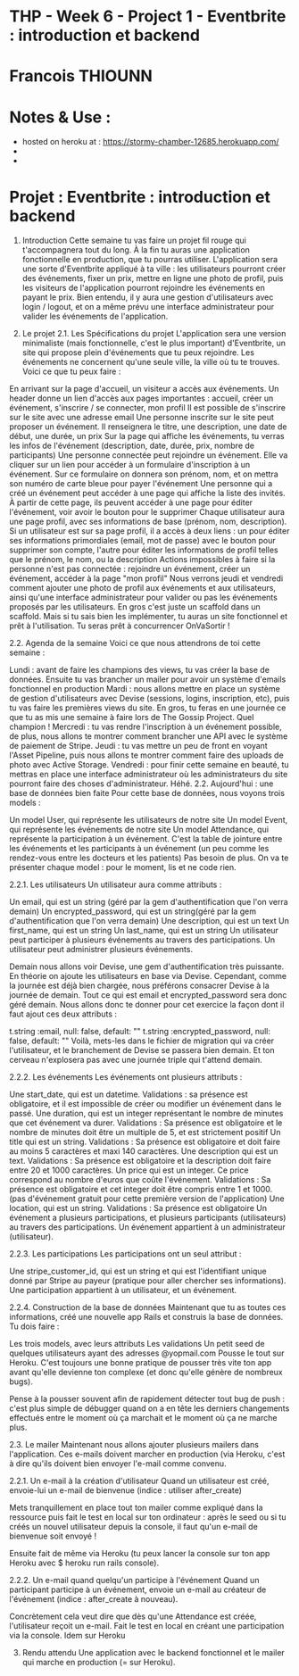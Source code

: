 # THP - Week 6 - Project 1 - Eventbrite : introduction et backend
# Francois THIOUNN 

# Notes & Use :

- hosted on heroku at : https://stormy-chamber-12685.herokuapp.com/
-
-

# Projet : Eventbrite : introduction et backend
  
1. Introduction
Cette semaine tu vas faire un projet fil rouge qui t'accompagnera tout du long. À la fin tu auras une application fonctionnelle en production, que tu pourras utiliser. L'application sera une sorte d'Eventbrite appliqué à ta ville : les utilisateurs pourront créer des événements, fixer un prix, mettre en ligne une photo de profil, puis les visiteurs de l'application pourront rejoindre les événements en payant le prix. Bien entendu, il y aura une gestion d'utilisateurs avec login / logout, et on a même prévu une interface administrateur pour valider les événements de l'application.

2. Le projet
2.1. Les Spécifications du projet
L'application sera une version minimaliste (mais fonctionnelle, c'est le plus important) d'Eventbrite, un site qui propose plein d'événements que tu peux rejoindre. Les événements ne concernent qu'une seule ville, la ville où tu te trouves. Voici ce que tu peux faire :

En arrivant sur la page d'accueil, un visiteur a accès aux événements. Un header donne un lien d'accès aux pages importantes : accueil, créer un événement, s'inscrire / se connecter, mon profil
Il est possible de s'inscrire sur le site avec une adresse email
Une personne inscrite sur le site peut proposer un événement. Il renseignera le titre, une description, une date de début, une durée, un prix
Sur la page qui affiche les événements, tu verras les infos de l'événement (description, date, durée, prix, nombre de participants)
Une personne connectée peut rejoindre un événement. Elle va cliquer sur un lien pour accéder à un formulaire d'inscription à un événement. Sur ce formulaire on donnera son prénom, nom, et on mettra son numéro de carte bleue pour payer l'événement
Une personne qui a créé un événement peut accéder à une page qui affiche la liste des invités. À partir de cette page, ils peuvent accéder à une page pour éditer l'événement, voir avoir le bouton pour le supprimer
Chaque utilisateur aura une page profil, avec ses informations de base (prénom, nom, description). Si un utilisateur est sur sa page profil, il a accès à deux liens : un pour éditer ses informations primordiales (email, mot de passe) avec le bouton pour supprimer son compte, l'autre pour éditer les informations de profil telles que le prénom, le nom, ou la description
Actions impossibles à faire si la personne n'est pas connectée : rejoindre un événement, créer un événement, accéder à la page "mon profil"
Nous verrons jeudi et vendredi comment ajouter une photo de profil aux événements et aux utilisateurs, ainsi qu'une interface administrateur pour valider ou pas les événements proposés par les utilisateurs. En gros c'est juste un scaffold dans un scaffold. Mais si tu sais bien les implémenter, tu auras un site fonctionnel et prêt à l'utilisation. Tu seras prêt à concurrencer OnVaSortir !

2.2. Agenda de la semaine
Voici ce que nous attendrons de toi cette semaine :

Lundi : avant de faire les champions des views, tu vas créer la base de données. Ensuite tu vas brancher un mailer pour avoir un système d'emails fonctionnel en production
Mardi : nous allons mettre en place un système de gestion d'utilisateurs avec Devise (sessions, logins, inscription, etc), puis tu vas faire les premières views du site. En gros, tu feras en une journée ce que tu as mis une semaine à faire lors de The Gossip Project. Quel champion !
Mercredi : tu vas rendre l'inscription à un événement possible, de plus, nous allons te montrer comment brancher une API avec le système de paiement de Stripe.
Jeudi : tu vas mettre un peu de front en voyant l'Asset Pipeline, puis nous allons te montrer comment faire des uploads de photo avec Active Storage.
Vendredi : pour finir cette semaine en beauté, tu mettras en place une interface administrateur où les administrateurs du site pourront faire des choses d'administrateur. Héhé.
2.2. Aujourd'hui : une base de données bien faite
Pour cette base de données, nous voyons trois models :

Un model User, qui représente les utilisateurs de notre site
Un model Event, qui représente les événements de notre site
Un model Attendance, qui représente la participation à un événement. C'est la table de jointure entre les événements et les participants à un événement (un peu comme les rendez-vous entre les docteurs et les patients)
Pas besoin de plus. On va te présenter chaque model : pour le moment, lis et ne code rien.

2.2.1. Les utilisateurs
Un utilisateur aura comme attributs :

Un email, qui est un string (géré par la gem d'authentification que l'on verra demain)
Un encrypted_password, qui est un string(géré par la gem d'authentification que l'on verra demain)
Une description, qui est un text
Un first_name, qui est un string
Un last_name, qui est un string
Un utilisateur peut participer à plusieurs événements au travers des participations. Un utilisateur peut administrer plusieurs événements.

Demain nous allons voir Devise, une gem d'authentification très puissante. En théorie on ajoute les utilisateurs en base via Devise. Cependant, comme la journée est déjà bien chargée, nous préférons consacrer Devise à la journée de demain. Tout ce qui est email et encrypted_password sera donc géré demain. Nous allons donc te donner pour cet exercice la façon dont il faut ajout ces deux attributs :

t.string :email,              null: false, default: ""
t.string :encrypted_password, null: false, default: ""
Voilà, mets-les dans le fichier de migration qui va créer l'utilisateur, et le branchement de Devise se passera bien demain. Et ton cerveau n'explosera pas avec une journée triple qui t'attend demain.

2.2.2. Les événements
Les événements ont plusieurs attributs :

Une start_date, qui est un datetime. 
Validations : sa présence est obligatoire, et il est impossible de créer ou modifier un événement dans le passé.
Une duration, qui est un integer représentant le nombre de minutes que cet événement va durer. 
Validations : Sa présence est obligatoire et le nombre de minutes doit être un multiple de 5, et est strictement positif
Un title qui est un string. 
Validations : Sa présence est obligatoire et doit faire au moins 5 caractères et maxi 140 caractères.
Une description qui est un text. 
Validations : Sa présence est obligatoire et la description doit faire entre 20 et 1000 caractères.
Un price qui est un integer. Ce price correspond au nombre d'euros que coûte l'événement. 
Validations : Sa présence est obligatoire et cet integer doit être compris entre 1 et 1000. (pas d'événement gratuit pour cette première version de l'application)
Une location, qui est un string. 
Validations : Sa présence est obligatoire
Un événement a plusieurs participations, et plusieurs participants (utilisateurs) au travers des participations. Un événement appartient à un administrateur (utilisateur).

2.2.3. Les participations
Les participations ont un seul attribut :

Une stripe_customer_id, qui est un string et qui est l'identifiant unique donné par Stripe au payeur (pratique pour aller chercher ses informations).
Une participation appartient à un utilisateur, et un événement.

2.2.4. Construction de la base de données
Maintenant que tu as toutes ces informations, créé une nouvelle app Rails et construis la base de données. Tu dois faire :

Les trois models, avec leurs attributs
Les validations
Un petit seed de quelques utilisateurs ayant des adresses @yopmail.com
Pousse le tout sur Heroku. C'est toujours une bonne pratique de pousser très vite ton app avant qu'elle devienne ton complexe (et donc qu'elle génère de nombreux bugs).

Pense à la pousser souvent afin de rapidement détecter tout bug de push : c'est plus simple de débugger quand on a en tête les derniers changements effectués entre le moment où ça marchait et le moment où ça ne marche plus.

2.3. Le mailer
Maintenant nous allons ajouter plusieurs mailers dans l'application. Ces e-mails doivent marcher en production (via Heroku, c'est à dire qu'ils doivent bien envoyer l'e-mail comme convenu.

2.2.1. Un e-mail à la création d'utilisateur
Quand un utilisateur est créé, envoie-lui un e-mail de bienvenue (indice : utiliser after_create)

Mets tranquillement en place tout ton mailer comme expliqué dans la ressource puis fait le test en local sur ton ordinateur : après le seed ou si tu créés un nouvel utilisateur depuis la console, il faut qu'un e-mail de bienvenue soit envoyé !

Ensuite fait de même via Heroku (tu peux lancer la console sur ton app Heroku avec $ heroku run rails console).

2.2.2. Un e-mail quand quelqu'un participe à l'événement
Quand un participant participe à un événement, envoie un e-mail au créateur de l'événement (indice : after_create à nouveau).

Concrètement cela veut dire que dès qu'une Attendance est créée, l'utilisateur reçoit un e-mail. Fait le test en local en créant une participation via la console. Idem sur Heroku

3. Rendu attendu
Une application avec le backend fonctionnel et le mailer qui marche en production (= sur Heroku).